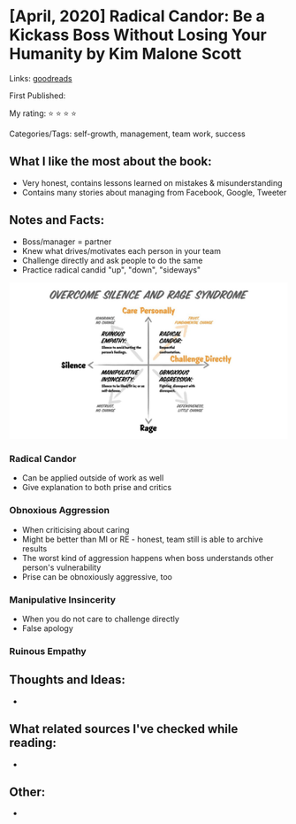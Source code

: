 # \[April, 2020\] Radical Candor: Be a Kickass Boss Without Losing Your Humanity by Kim Malone Scott

Links: [goodreads](https://www.goodreads.com/book/show/29939161-radical-candor?ac=1&from_search=true&qid=Ay9Ug2CHK0&rank=3)

First Published:

My rating: ⭐ ⭐ ⭐ ⭐ 

Categories/Tags: self-growth, management, team work, success 

## What I like the most about the book:

* Very honest, contains lessons learned on mistakes & misunderstanding
* Contains many stories about managing from Facebook, Google, Tweeter  

## Notes and Facts:

* Boss/manager = partner 
* Knew what drives/motivates each person in your team 
* Challenge directly and ask people to do the same 
* Practice radical candid "up", "down", "sideways"

![RC Quadrants](../.gitbook/assets/0-1.jpeg)

### Radical Candor

* Can be applied outside of work as well 
* Give explanation to both prise and critics

### Obnoxious Aggression

* When criticising about caring
* Might be better than MI or RE - honest, team still is able to archive results 
* The worst kind of aggression happens when boss understands other person's vulnerability 
* Prise can be obnoxiously aggressive, too 

### Manipulative Insincerity 

* When you do not care to challenge directly 
* False apology 

### Ruinous Empathy 

## Thoughts and Ideas:

-

## What related sources I've checked while reading:

-

## Other:

-

